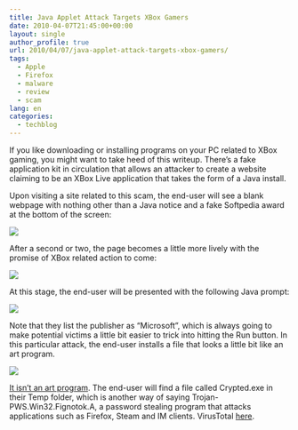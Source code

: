 ```yaml
---
title: Java Applet Attack Targets XBox Gamers
date: 2010-04-07T21:45:00+00:00
layout: single
author_profile: true
url: 2010/04/07/java-applet-attack-targets-xbox-gamers/
tags:
  - Apple
  - Firefox
  - malware
  - review
  - scam
lang: en
categories: 
  - techblog
---
```

If you like downloading or installing programs on your PC related to XBox gaming, you might want to take heed of this writeup. There’s a fake application kit in circulation that allows an attacker to create a website claiming to be an XBox Live application that takes the form of a Java install.

Upon visiting a site related to this scam, the end-user will see a blank webpage with nothing other than a Java notice and a fake Softpedia award at the bottom of the screen:

[![](http://1.bp.blogspot.com/_vaUVXcmC3OI/S7z1fnajG2I/AAAAAAAABz0/liCzlD_b6hM/s400/xboxapplet1.gif)](http://1.bp.blogspot.com/_vaUVXcmC3OI/S7z1fnajG2I/AAAAAAAABz0/liCzlD_b6hM/s1600-h/xboxapplet1.gif)

After a second or two, the page becomes a little more lively with the promise of XBox related action to come:

[![](http://2.bp.blogspot.com/_vaUVXcmC3OI/S7z1gnTExvI/AAAAAAAABz4/MzeKLQkXTT8/s400/xboxapplet2.gif)](http://2.bp.blogspot.com/_vaUVXcmC3OI/S7z1gnTExvI/AAAAAAAABz4/MzeKLQkXTT8/s1600-h/xboxapplet2.gif)

At this stage, the end-user will be presented with the following Java prompt:

[![](http://1.bp.blogspot.com/_vaUVXcmC3OI/S7z1h6kE9nI/AAAAAAAABz8/EjZ0-Prfcd8/s400/xboxapplet3.gif)](http://1.bp.blogspot.com/_vaUVXcmC3OI/S7z1h6kE9nI/AAAAAAAABz8/EjZ0-Prfcd8/s1600-h/xboxapplet3.gif)

Note that they list the publisher as “Microsoft”, which is always going to make potential victims a little bit easier to trick into hitting the Run button. In this particular attack, the end-user installs a file that looks a little bit like an art program.

[![](http://1.bp.blogspot.com/_vaUVXcmC3OI/S7z1i9HdrpI/AAAAAAAAB0A/FADJYWZFek8/s1600/xboxapplet4.gif)](http://1.bp.blogspot.com/_vaUVXcmC3OI/S7z1i9HdrpI/AAAAAAAAB0A/FADJYWZFek8/s1600-h/xboxapplet4.gif)

[It isn’t an art program](http://www.virustotal.com/analisis/f9461cfa24b658a98525cd19e75297764db84aaed7d99bf908f7ba249fe41864-1270652660). The end-user will find a file called Crypted.exe in their Temp folder, which is another way of saying Trojan-PWS.Win32.Fignotok.A, a password stealing program that attacks applications such as Firefox, Steam and IM clients. VirusTotal [here](http://www.virustotal.com/analisis/2dfa0a26df07ed6abae0c33d55712d5073983ec5b2e0ed1b43a7ef6db3fdb142-1270660607).
